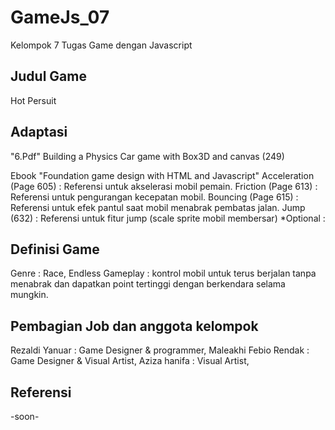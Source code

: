 # GameJs_07
 Kelompok 7 Tugas Game dengan Javascript

Judul Game
----------
 
Hot Persuit

Adaptasi
--------

"6.Pdf"
Building a Physics Car game with Box3D and canvas (249)

Ebook "Foundation game design with HTML and Javascript" 
Acceleration (Page 605) : Referensi untuk akselerasi mobil pemain.
Friction (Page 613)	: Referensi untuk pengurangan kecepatan mobil.
Bouncing (Page 615)	: Referensi untuk efek pantul saat mobil menabrak pembatas jalan.
Jump (632)		: Referensi untuk fitur jump (scale sprite mobil membersar) *Optional	: 


Definisi Game
-------------

Genre 		: Race, Endless
Gameplay 	: kontrol mobil untuk terus berjalan tanpa menabrak dan dapatkan point tertinggi dengan berkendara selama mungkin.

Pembagian Job dan anggota kelompok
-------------

Rezaldi Yanuar 	: Game Designer & programmer,
Maleakhi Febio Rendak		: Game Designer &  Visual Artist,
Aziza hanifa    :  Visual Artist,

Referensi
---------

-soon-
